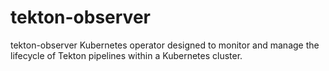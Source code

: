 # tekton-observer
tekton-observer Kubernetes operator designed to monitor and manage the lifecycle of Tekton pipelines within a Kubernetes cluster.
